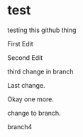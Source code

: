 # test
testing this github thing

First Edit

Second Edit

third change in branch

Last change.

Okay one more.

change to branch.

branch4
